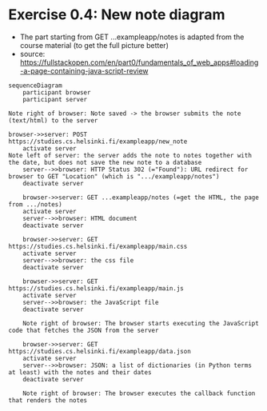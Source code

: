 # Exercise 0.4: New note diagram
- The part starting from GET ...exampleapp/notes is adapted from the course material (to get the full picture better)
- source: https://fullstackopen.com/en/part0/fundamentals_of_web_apps#loading-a-page-containing-java-script-review

```mermaid
sequenceDiagram
    participant browser
    participant server

Note right of browser: Note saved -> the browser submits the note (text/html) to the server

browser->>server: POST https://studies.cs.helsinki.fi/exampleapp/new_note
    activate server
Note left of server: the server adds the note to notes together with the date, but does not save the new note to a database
    server-->>browser: HTTP Status 302 (="Found"): URL redirect for browser to GET "Location" (which is ".../exampleapp/notes")
    deactivate server

    browser->>server: GET ...exampleapp/notes (=get the HTML, the page from .../notes)
    activate server
    server-->>browser: HTML document
    deactivate server

    browser->>server: GET https://studies.cs.helsinki.fi/exampleapp/main.css
    activate server
    server-->>browser: the css file
    deactivate server

    browser->>server: GET https://studies.cs.helsinki.fi/exampleapp/main.js
    activate server
    server-->>browser: the JavaScript file
    deactivate server

    Note right of browser: The browser starts executing the JavaScript code that fetches the JSON from the server

    browser->>server: GET https://studies.cs.helsinki.fi/exampleapp/data.json
    activate server
    server-->>browser: JSON: a list of dictionaries (in Python terms at least) with the notes and their dates
    deactivate server

    Note right of browser: The browser executes the callback function that renders the notes

```
